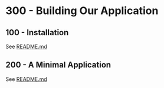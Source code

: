 # 300 - Building Our Application

## 100 - Installation

See [README.md](./100/README.md)

## 200 - A  Minimal Application

See [README.md](./200/README.md)